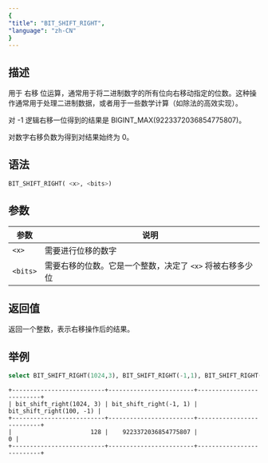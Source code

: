 ```yaml
---
{
"title": "BIT_SHIFT_RIGHT",
"language": "zh-CN"
}
---
```


<!-- 
Licensed to the Apache Software Foundation (ASF) under one
or more contributor license agreements.  See the NOTICE file
distributed with this work for additional information
regarding copyright ownership.  The ASF licenses this file
to you under the Apache License, Version 2.0 (the
"License"); you may not use this file except in compliance
with the License.  You may obtain a copy of the License at

  http://www.apache.org/licenses/LICENSE-2.0

Unless required by applicable law or agreed to in writing,
software distributed under the License is distributed on an
"AS IS" BASIS, WITHOUT WARRANTIES OR CONDITIONS OF ANY
KIND, either express or implied.  See the License for the
specific language governing permissions and limitations
under the License.
-->

## 描述
用于 右移 位运算，通常用于将二进制数字的所有位向右移动指定的位数。这种操作通常用于处理二进制数据，或者用于一些数学计算（如除法的高效实现）。

对 -1 逻辑右移一位得到的结果是 BIGINT_MAX(9223372036854775807)。

对数字右移负数为得到对结果始终为 0。

## 语法
```sql
BIT_SHIFT_RIGHT( <x>, <bits>)
```

## 参数
| 参数    | 说明                               |
|-------|----------------------------------|
| `<x>` | 需要进行位移的数字                        |
| `<bits>` | 需要右移的位数。它是一个整数，决定了 `<x>` 将被右移多少位 |

## 返回值

返回一个整数，表示右移操作后的结果。

## 举例

```sql
select BIT_SHIFT_RIGHT(1024,3), BIT_SHIFT_RIGHT(-1,1), BIT_SHIFT_RIGHT(100, -1);
```

```text
+--------------------------+------------------------+--------------------------+
| bit_shift_right(1024, 3) | bit_shift_right(-1, 1) | bit_shift_right(100, -1) |
+--------------------------+------------------------+--------------------------+
|                      128 |    9223372036854775807 |                        0 |
+--------------------------+------------------------+--------------------------+
```
